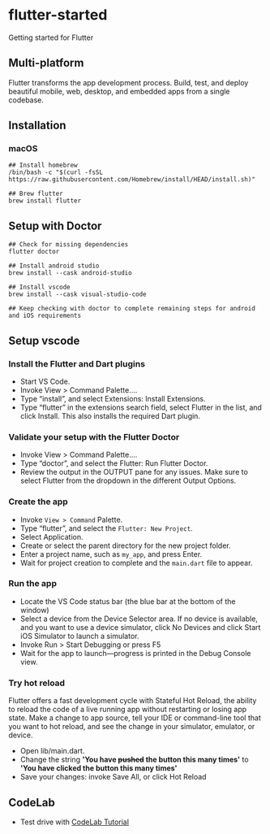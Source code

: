 # flutter-started
Getting started for Flutter

## Multi-platform
Flutter transforms the app development process. Build, test, and deploy beautiful mobile, web, desktop, and embedded apps from a single codebase.

## Installation
### macOS
```
## Install homebrew
/bin/bash -c "$(curl -fsSL https://raw.githubusercontent.com/Homebrew/install/HEAD/install.sh)"

## Brew flutter
brew install flutter
```

## Setup with Doctor
```
## Check for missing dependencies
flutter doctor

## Install android studio
brew install --cask android-studio

## Install vscode
brew install --cask visual-studio-code

## Keep checking with doctor to complete remaining steps for android and iOS requirements
```

## Setup vscode
### Install the Flutter and Dart plugins
- Start VS Code.
- Invoke View > Command Palette….
- Type “install”, and select Extensions: Install Extensions.
- Type “flutter” in the extensions search field, select Flutter in the list, and click Install. This also installs the required Dart plugin.

### Validate your setup with the Flutter Doctor
- Invoke View > Command Palette….
- Type “doctor”, and select the Flutter: Run Flutter Doctor.
- Review the output in the OUTPUT pane for any issues. Make sure to select Flutter from the dropdown in the different Output Options.

### Create the app
- Invoke `View > Command` Palette.
- Type “flutter”, and select the `Flutter: New Project`.
- Select Application.
- Create or select the parent directory for the new project folder.
- Enter a project name, such as `my_app`, and press Enter.
- Wait for project creation to complete and the `main.dart` file to appear.

### Run the app
- Locate the VS Code status bar (the blue bar at the bottom of the window)
- Select a device from the Device Selector area. If no device is available, and you want to use a device simulator, click No Devices and click Start iOS Simulator to launch a simulator.
- Invoke Run > Start Debugging or press F5
- Wait for the app to launch—progress is printed in the Debug Console view.

### Try hot reload
Flutter offers a fast development cycle with Stateful Hot Reload, the ability to reload the code of a live running app without restarting or losing app state. Make a change to app source, tell your IDE or command-line tool that you want to hot reload, and see the change in your simulator, emulator, or device.
- Open lib/main.dart.
- Change the string __'You have ~~pushed~~ the button this many times'__ to __'You have clicked the button this many times'__
- Save your changes: invoke Save All, or click Hot Reload

## CodeLab
- Test drive with [CodeLab Tutorial](https://codelabs.developers.google.com/codelabs/flutter-codelab-first#0)
